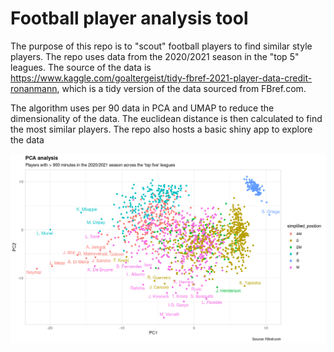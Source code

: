 # Football player analysis tool

The purpose of this repo is to "scout" football players to find similar style players. The repo uses data from the 2020/2021 season in the "top 5" leagues. The source of the data is <https://www.kaggle.com/goaltergeist/tidy-fbref-2021-player-data-credit-ronanmann>, which is a tidy version of the data sourced from FBref.com.

The algorithm uses per 90 data in PCA and UMAP to reduce the dimensionality of the data. The euclidean distance is then calculated to find the most similar players. The repo also hosts a basic shiny app to explore the data

![](pca_example_plot.png)

